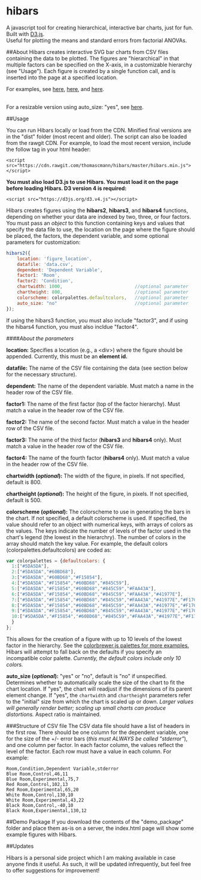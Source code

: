 # hibars
A javascript tool for creating hierarchical, interactive bar charts, just for fun. Built with <a href="https://d3js.org/">D3.js</a>. <br>Useful for plotting the means and standard errors from factorial ANOVAs.

##About
Hibars creates interactive SVG bar charts from CSV files containing the data to be plotted. The figures are "hierarchical" in that multiple factors can be specified on the X-axis, in a customizable hierarchy (see "Usage"). Each figure is created by a single function call, and is inserted into the page at a specified location.

For examples, see <a target="_blank" href="http://autoweb2.psych.cornell.edu/tmann/Charts/">here</a>, <a target="_blank" href="http://autoweb2.psych.cornell.edu/tmann/Charts/study3">here</a>, and <a target="_blank" href="http://autoweb2.psych.cornell.edu/tmann/Charts/demo_package/">here</a>.

<br>For a resizable version using auto_size: "yes", see <a target="_blank" href="http://autoweb2.psych.cornell.edu/tmann/Charts/demo_package/autosize">here</a>.

##Usage

You can run Hibars locally or load from the CDN. Minified final versions are in the "dist" folder (most recent and older). The script can also be loaded from the rawgit CDN. For example, to load the most recent version, include the follow tag in your html header:

    <script src="https://cdn.rawgit.com/thomascmann/hibars/master/hibars.min.js"></script>

**You must also load D3.js to use Hibars. You must load it on the page before loading Hibars. D3 version 4 is required:**

    <script src="https://d3js.org/d3.v4.js"></script>

Hibars creates figures using the **hibars2**, **hibars3**, and **hibars4** functions, depending on whether your data are indexed by two, three, or four factors. You must pass an *object* to this function containing keys and values that specify the data file to use, the location on the page where the figure should be placed, the factors, the dependent variable, and some optional parameters for customization:

```javascript
hibars2({
	location: 'figure_location', 
	datafile: 'data.csv', 
	dependent: 'Dependent Variable', 
	factor1: 'Room', 
	factor2: 'Condition', 
	chartwidth: 1000,                        	//optional parameter
	chartheight: 800,                        	//optional parameter
	colorscheme: colorpalettes.defaultcolors, 	//optional parameter
	auto_size: "no"								//optional parameter
});
```

If using the hibars3 function, you must also include "factor3", and if using the hibars4 function, you must also incldue "factor4".

####*About the parameters*

**location:** Specifies a location (e.g., a \<div\>) where the figure should be appended. Currently, this must be an **element id.**

**datafile:** The name of the CSV file containing the data (see section below for the necessary structure).

**dependent:** The name of the dependent variable. Must match a name in the header row of the CSV file.

**factor1:** The name of the first factor (top of the factor hierarchy). Must match a value in the header row of the CSV file.

**factor2:** The name of the second factor. Must match a value in the header row of the CSV file.

**factor3:** The name of the third factor (**hibars3** and **hibars4** only). Must match a value in the header row of the CSV file.

**factor4:** The name of the fourth factor (**hibars4** only). Must match a value in the header row of the CSV file.

**chartwidth (*optional*):** The width of the figure, in pixels. If not specified, default is 800.

**chartheight (*optional*):** The height of the figure, in pixels. If not specified, default is 500.

**colorscheme (*optional*):** The colorscheme to use in generating the bars in the chart. If not specified, a default colorscheme is used. If specified, the value should refer to an object with numerical keys, with arrays of colors as the values. The keys indicate the number of levels of the factor used in the chart's legend (the lowest in the hierarchry). The number of colors in the array should match the key value. For example, the default colors (colorpalettes.defaultcolors) are coded as:

```javascript
var colorpalettes = {defaultcolors: {
  1:["#5DA5DA"],
  2:["#5DA5DA","#60BD68"],
  3:["#5DA5DA","#60BD68","#F15854"],
  4:["#5DA5DA","#F15854","#60BD68","#845C59"],
  5:["#5DA5DA","#F15854","#60BD68","#845C59","#FAA43A"],
  6:["#5DA5DA","#F15854","#60BD68","#845C59","#FAA43A","#41977E"],
  7:["#5DA5DA","#F15854","#60BD68","#845C59","#FAA43A","#41977E","#F17CB0"],
  8:["#5DA5DA","#F15854","#60BD68","#845C59","#FAA43A","#41977E","#F17CB0","#DECF3F"],
  9:["#5DA5DA","#F15854","#60BD68","#845C59","#FAA43A","#41977E","#F17CB0","#DECF3F","#B276B2"],
  10:["#5DA5DA","#F15854","#60BD68","#845C59","#FAA43A","#41977E","#F17CB0","#DECF3F","#B276B2","#C2D580"]
  }
};
```
This allows for the creation of a figure with up to 10 levels of the lowest factor in the hierarchy. See the <a href="https://github.com/axismaps/colorbrewer/">colorbrewer.js palettes for more examples.</a> Hibars will attempt to fall back on the defaults if you specify an incompatible color palette. *Currently, the default colors include only 10 colors.*

**auto_size (*optional*):** "yes" or "no", default is "no" if unspecified. Determines whether to automatically scale the size of the chart to fit the chart location. If "yes", the chart will readjust if the dimensions of its parent element change. If "yes", the ```chartwidth``` and ```chartheight``` parameters refer to the "initial" size from which the chart is scaled up or down. *Larger values will generally render better; scaling up small charts can produce distortions.* Aspect ratio is maintained.

###Structure of CSV file
The CSV data file should have a list of headers in the first row. There should be one column for the dependent variable, one for the size of the +/- error bars (*this must ALWAYS be called "stderror"*), and one column per factor. In each factor column, the values reflect the level of the factor. Each row must have a value in each column. For example:

    Room,Condition,Dependent Variable,stderror
    Blue Room,Control,46,11
    Blue Room,Experimental,75,7
    Red Room,Control,102,13
    Red Room,Experimental,65,20
    White Room,Control,130,10
    White Room,Experimental,43,22
    Black Room,Control,-40,10
    Black Room,Experimental,130,12

##Demo Package
If you download the contents of the "demo_package" folder and place them as-is on a server, the index.html page will show some example figures with Hibars.
  
##Updates

Hibars is a personal side project which I am making available in case anyone finds it useful. As such, it will be updated infrequently, but feel free to offer suggestions for improvement!
